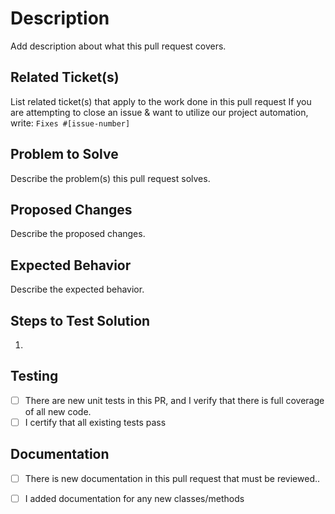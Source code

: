 # Description
Add description about what this pull request covers.

## Related Ticket(s)
List related ticket(s) that apply to the work done in this pull request
If you are attempting to close an issue & want to utilize our project automation, write: `Fixes #[issue-number]`

## Problem to Solve
Describe the problem(s) this pull request solves.

## Proposed Changes
Describe the proposed changes.

## Expected Behavior
Describe the expected behavior.

## Steps to Test Solution

1. 

## Testing

- [ ] There are new unit tests in this PR, and I verify that there is full coverage of all new code.
- [ ] I certify that all existing tests pass

## Documentation
- [ ] There is new documentation in this pull request that must be reviewed..
- [ ] I added documentation for any new classes/methods

